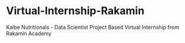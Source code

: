 # Virtual-Internship-Rakamin
Kalbe Nutritionals - Data Scientist Project Based Virtual Internship from Rakamin Academy
